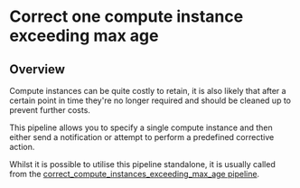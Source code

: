 # Correct one compute instance exceeding max age

## Overview

Compute instances can be quite costly to retain, it is also likely that after a certain point in time they're no longer required and should be cleaned up to prevent further costs.

This pipeline allows you to specify a single compute instance and then either send a notification or attempt to perform a predefined corrective action.

Whilst it is possible to utilise this pipeline standalone, it is usually called from the [correct_compute_instances_exceeding_max_age pipeline](https://hub.flowpipe.io/mods/turbot/gcp_thrifty/pipelines/gcp_thrifty.pipeline.correct_compute_instances_exceeding_max_age).